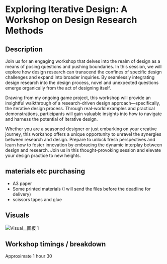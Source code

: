 # Exploring Iterative Design: A Workshop on Design Research Methods
## Description
Join us for an engaging workshop that delves into the realm of design as a means of posing questions and pushing boundaries. In this session, we will explore how design research can transcend the confines of specific design challenges and expand into broader inquiries. By seamlessly integrating design research into the design process, novel and unexpected questions emerge organically from the act of designing itself.

Drawing from my ongoing game project, this workshop will provide an insightful walkthrough of a research-driven design approach—specifically, the iterative design process. Through real-world examples and practical demonstrations, participants will gain valuable insights into how to navigate and harness the potential of iterative design.

Whether you are a seasoned designer or just embarking on your creative journey, this workshop offers a unique opportunity to unravel the synergies between research and design. Prepare to unlock fresh perspectives and learn how to foster innovation by embracing the dynamic interplay between design and research. Join us in this thought-provoking session and elevate your design practice to new heights.
## materials etc purchasing
- A3 paper
- Some printed materials (I will send the files before the deadline for delivery)
- scissors tapes and glue
## Visuals 
![Visual__画板 1](https://github.com/YiningJenny/CCI_Workshop/assets/119497753/f773e8c6-4753-4718-95aa-d51934b9e220)

## Workshop timings / breakdown 
Approximate 1 hour 30
